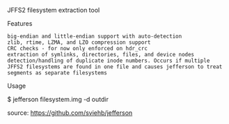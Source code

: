 JFFS2 filesystem extraction tool

Features

    big-endian and little-endian support with auto-detection
    zlib, rtime, LZMA, and LZO compression support
    CRC checks - for now only enforced on hdr_crc
    extraction of symlinks, directories, files, and device nodes
    detection/handling of duplicate inode numbers. Occurs if multiple JFFS2 filesystems are found in one file and causes jefferson to treat segments as separate filesystems

Usage

$ jefferson filesystem.img -d outdir

source: https://github.com/sviehb/jefferson